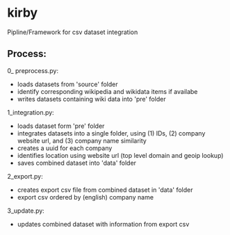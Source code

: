 # kirby

Pipline/Framework for csv dataset integration


## Process:

0_ preprocess.py:
* loads datasets from 'source' folder
* identify corresponding wikipedia and wikidata items if availabe
* writes datasets containing wiki data into 'pre' folder

1_integration.py:
* loads dataset form 'pre' folder
* integrates datasets into a single folder, using (1) IDs, (2) company website url, and (3) company name similarity
* creates a uuid for each company
* identifies location using website url (top level domain and geoip lookup)
* saves combined dataset into 'data' folder

2_export.py:
* creates export csv file from combined dataset in 'data' folder
* export csv ordered by (english) company name 

3_update.py:
* updates combined dataset with information from export csv
